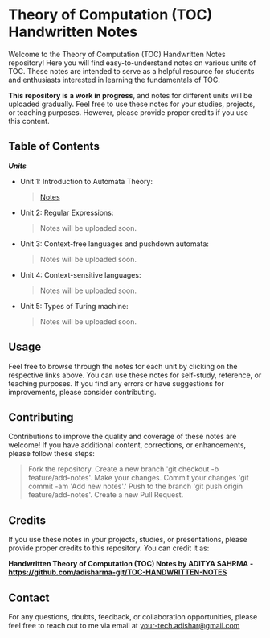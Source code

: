 # Theory of Computation (TOC) Handwritten Notes

Welcome to the Theory of Computation (TOC) Handwritten Notes repository! Here you will find easy-to-understand notes on various units of TOC. These notes are intended to serve as a helpful resource for students and enthusiasts interested in learning the fundamentals of TOC.

**This repository is a work in progress**, and notes for different units will be uploaded gradually. Feel free to use these notes for your studies, projects, or teaching purposes. However, please provide proper credits if you use this content.

## Table of Contents

**_Units_**

- Unit 1: Introduction to Automata Theory:
  > [Notes](https://github.com/adisharma-git/TOC-HANDWRITTEN-NOTES/tree/main/UNIT-I)
- Unit 2: Regular Expressions:
  > Notes will be uploaded soon.
- Unit 3: Context-free languages and pushdown automata:
  > Notes will be uploaded soon.
- Unit 4: Context-sensitive languages:
  > Notes will be uploaded soon.
- Unit 5: Types of Turing machine:
  > Notes will be uploaded soon.

## Usage

Feel free to browse through the notes for each unit by clicking on the respective links above. You can use these notes for self-study, reference, or teaching purposes. If you find any errors or have suggestions for improvements, please consider contributing.

## Contributing

Contributions to improve the quality and coverage of these notes are welcome! If you have additional content, corrections, or enhancements, please follow these steps:

> Fork the repository.
> Create a new branch 'git checkout -b feature/add-notes'.
> Make your changes.
> Commit your changes 'git commit -am 'Add new notes'.'
> Push to the branch 'git push origin feature/add-notes'.
> Create a new Pull Request.

## Credits

If you use these notes in your projects, studies, or presentations, please provide proper credits to this repository. You can credit it as:

**Handwritten Theory of Computation (TOC) Notes by ADITYA SAHRMA - https://github.com/adisharma-git/TOC-HANDWRITTEN-NOTES**

## Contact

For any questions, doubts, feedback, or collaboration opportunities, please feel free to reach out to me via email at your-tech.adishar@gmail.com
